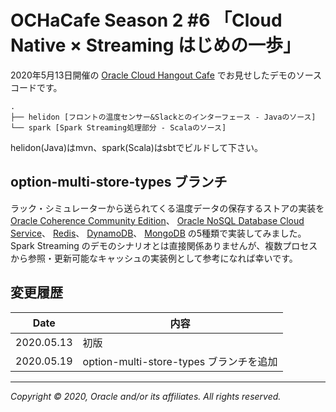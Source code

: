 # OCHaCafe Season 2 #6 「Cloud Native × Streaming はじめの一歩」

2020年5月13日開催の [Oracle Cloud Hangout Cafe](https://ochacafe.connpass.com/event/169396/) でお見せしたデモのソースコードです。

```text
.
├── helidon [フロントの温度センサー&Slackとのインターフェース - Javaのソース]
└── spark [Spark Streaming処理部分 - Scalaのソース]
```

helidon(Java)はmvn、spark(Scala)はsbtでビルドして下さい。

## option-multi-store-types ブランチ

ラック・シミュレーターから送られてくる温度データの保存するストアの実装を
[Oracle Coherence Community Edition](https://github.com/oracle/coherence)、 
[Oracle NoSQL Database Cloud Service](https://docs.oracle.com/cd/E83857_01/paas/nosql-cloud/index.html)、
[Redis](https://redis.io/)、
[DynamoDB](https://aws.amazon.com/jp/dynamodb/)、
[MongoDB](https://www.mongodb.com/)
の5種類で実装してみました。Spark Streaming のデモのシナリオとは直接関係ありませんが、複数プロセスから参照・更新可能なキャッシュの実装例として参考になれば幸いです。

## 変更履歴

|Date      | 内容 |
|----------|--------------------------------------|
|2020.05.13| 初版 |
|2020.05.19| option-multi-store-types ブランチを追加 |

---
_Copyright © 2020, Oracle and/or its affiliates. All rights reserved._

